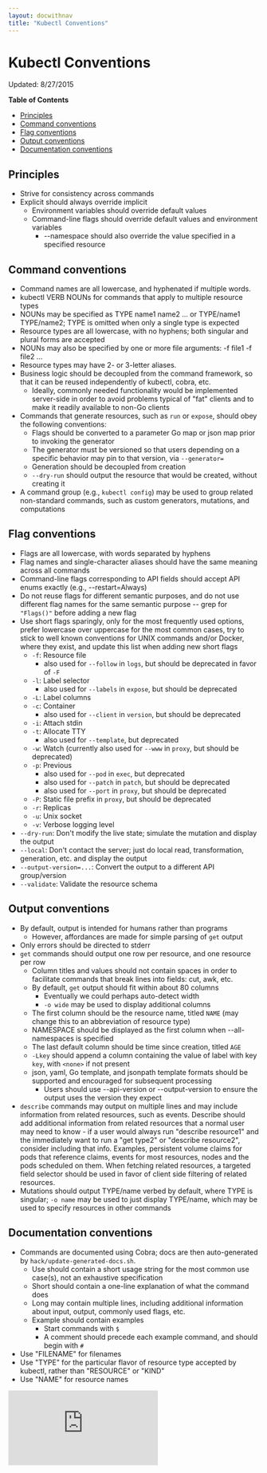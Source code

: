 ```yaml
---
layout: docwithnav
title: "Kubectl Conventions"
---
```

<!-- BEGIN MUNGE: UNVERSIONED_WARNING -->


<!-- END MUNGE: UNVERSIONED_WARNING -->

Kubectl Conventions
===================

Updated: 8/27/2015

**Table of Contents**
<!-- BEGIN MUNGE: GENERATED_TOC -->

  - [Principles](#principles)
  - [Command conventions](#command-conventions)
  - [Flag conventions](#flag-conventions)
  - [Output conventions](#output-conventions)
  - [Documentation conventions](#documentation-conventions)

<!-- END MUNGE: GENERATED_TOC -->

## Principles

* Strive for consistency across commands
* Explicit should always override implicit
  * Environment variables should override default values
  * Command-line flags should override default values and environment variables
    * --namespace should also override the value specified in a specified resource

## Command conventions

* Command names are all lowercase, and hyphenated if multiple words.
* kubectl VERB NOUNs for commands that apply to multiple resource types
* NOUNs may be specified as TYPE name1 name2 ... or TYPE/name1 TYPE/name2; TYPE is omitted when only a single type is expected
* Resource types are all lowercase, with no hyphens; both singular and plural forms are accepted
* NOUNs may also be specified by one or more file arguments: -f file1 -f file2 ...
* Resource types may have 2- or 3-letter aliases.
* Business logic should be decoupled from the command framework, so that it can be reused independently of kubectl, cobra, etc.
  * Ideally, commonly needed functionality would be implemented server-side in order to avoid problems typical of "fat" clients and to make it readily available to non-Go clients
* Commands that generate resources, such as `run` or `expose`, should obey the following conventions:
  * Flags should be converted to a parameter Go map or json map prior to invoking the generator
  * The generator must be versioned so that users depending on a specific behavior may pin to that version, via `--generator=`
  * Generation should be decoupled from creation
  * `--dry-run` should output the resource that would be created, without creating it
* A command group (e.g., `kubectl config`) may be used to group related non-standard commands, such as custom generators, mutations, and computations

## Flag conventions

* Flags are all lowercase, with words separated by hyphens
* Flag names and single-character aliases should have the same meaning across all commands
* Command-line flags corresponding to API fields should accept API enums exactly (e.g., --restart=Always)
* Do not reuse flags for different semantic purposes, and do not use different flag names for the same semantic purpose -- grep for `"Flags()"` before adding a new flag
* Use short flags sparingly, only for the most frequently used options, prefer lowercase over uppercase for the most common cases, try to stick to well known conventions for UNIX commands and/or Docker, where they exist, and update this list when adding new short flags
  * `-f`: Resource file
    * also used for `--follow` in `logs`, but should be deprecated in favor of `-F`
  * `-l`: Label selector
    * also used for `--labels` in `expose`, but should be deprecated
  * `-L`: Label columns
  * `-c`: Container
    * also used for `--client` in `version`, but should be deprecated
  * `-i`: Attach stdin
  * `-t`: Allocate TTY
    * also used for `--template`, but deprecated
  * `-w`: Watch (currently also used for `--www` in `proxy`, but should be deprecated)
  * `-p`: Previous
    * also used for `--pod` in `exec`, but deprecated
    * also used for `--patch` in `patch`, but should be deprecated
    * also used for `--port` in `proxy`, but should be deprecated
  * `-P`: Static file prefix in `proxy`, but should be deprecated
  * `-r`: Replicas
  * `-u`: Unix socket
  * `-v`: Verbose logging level
* `--dry-run`: Don't modify the live state; simulate the mutation and display the output
* `--local`: Don't contact the server; just do local read, transformation, generation, etc. and display the output
* `--output-version=...`: Convert the output to a different API group/version
* `--validate`: Validate the resource schema

## Output conventions

* By default, output is intended for humans rather than programs
  * However, affordances are made for simple parsing of `get` output
* Only errors should be directed to stderr
* `get` commands should output one row per resource, and one resource per row
  * Column titles and values should not contain spaces in order to facilitate commands that break lines into fields: cut, awk, etc.
  * By default, `get` output should fit within about 80 columns
    * Eventually we could perhaps auto-detect width
    * `-o wide` may be used to display additional columns
  * The first column should be the resource name, titled `NAME` (may change this to an abbreviation of resource type)
  * NAMESPACE should be displayed as the first column when --all-namespaces is specified
  * The last default column should be time since creation, titled `AGE`
  * `-Lkey` should append a column containing the value of label with key `key`, with `<none>` if not present
  * json, yaml, Go template, and jsonpath template formats should be supported and encouraged for subsequent processing
    * Users should use --api-version or --output-version to ensure the output uses the version they expect
* `describe` commands may output on multiple lines and may include information from related resources, such as events. Describe should add additional information from related resources that a normal user may need to know - if a user would always run "describe resource1" and the immediately want to run a "get type2" or "describe resource2", consider including that info. Examples, persistent volume claims for pods that reference claims, events for most resources, nodes and the pods scheduled on them. When fetching related resources, a targeted field selector should be used in favor of client side filtering of related resources.
* Mutations should output TYPE/name verbed by default, where TYPE is singular; `-o name` may be used to just display TYPE/name, which may be used to specify resources in other commands

## Documentation conventions

* Commands are documented using Cobra; docs are then auto-generated by `hack/update-generated-docs.sh`.
  * Use should contain a short usage string for the most common use case(s), not an exhaustive specification
  * Short should contain a one-line explanation of what the command does
  * Long may contain multiple lines, including additional information about input, output, commonly used flags, etc.
  * Example should contain examples
    * Start commands with `$`
    * A comment should precede each example command, and should begin with `#`
* Use "FILENAME" for filenames
* Use "TYPE" for the particular flavor of resource type accepted by kubectl, rather than "RESOURCE" or "KIND"
* Use "NAME" for resource names



<!-- BEGIN MUNGE: IS_VERSIONED -->
<!-- TAG IS_VERSIONED -->
<!-- END MUNGE: IS_VERSIONED -->


<!-- BEGIN MUNGE: GENERATED_ANALYTICS -->
[![Analytics](https://kubernetes-site.appspot.com/UA-36037335-10/GitHub/docs/devel/kubectl-conventions.md?pixel)]()
<!-- END MUNGE: GENERATED_ANALYTICS -->

